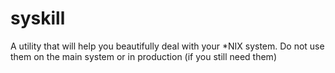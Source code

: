 # syskill
A utility that will help you beautifully deal with your *NIX system. Do not use them on the main system or in production (if you still need them) 
